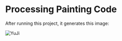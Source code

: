 # Processing Painting Code

After running this project, it generates this image:

![YuJi](OtherProjects/YuJi/YuJi.png)
